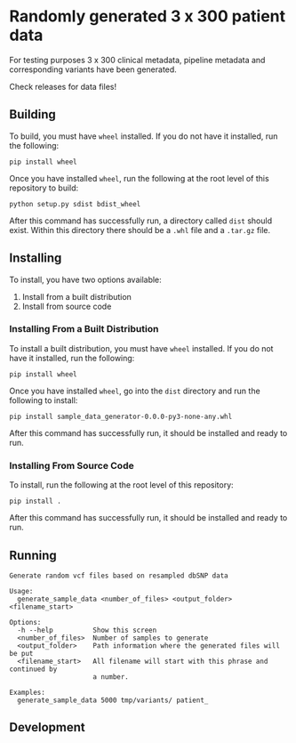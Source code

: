 # Randomly generated 3 x 300 patient data

For testing purposes 3 x 300 clinical metadata, pipeline metadata and corresponding variants have been generated.

Check releases for data files!

## Building
To build, you must have `wheel` installed. If you do not have it installed, run the following:

`pip install wheel`

Once you have installed `wheel`, run the following at the root level of this repository to build:

`python setup.py sdist bdist_wheel`

After this command has successfully run, a directory called `dist` should exist. Within this directory 
there should be a `.whl` file and a `.tar.gz` file.

## Installing
To install, you have two options available:
1. Install from a built distribution
2. Install from source code

### Installing From a Built Distribution
To install a built distribution, you must have `wheel` installed. If you do not have it installed, run the following:

`pip install wheel`

Once you have installed `wheel`, go into the `dist` directory and run the following to install:

`pip install sample_data_generator-0.0.0-py3-none-any.whl`

After this command has successfully run, it should be installed and ready to run.

### Installing From Source Code
To install, run the following at the root level of this repository:

`pip install .`

After this command has successfully run, it should be installed and ready to run.

## Running
```
Generate random vcf files based on resampled dbSNP data

Usage:                                                                            
  generate_sample_data <number_of_files> <output_folder> <filename_start>

Options:
  -h --help          Show this screen                                                                                     
  <number_of_files>  Number of samples to generate                                                                        
  <output_folder>    Path information where the generated files will be put                                               
  <filename_start>   All filename will start with this phrase and continued by                                                               
                     a number.                                                                                                                                                                                                                  

Examples:                                                                                                                 
  generate_sample_data 5000 tmp/variants/ patient_
```

## Development
